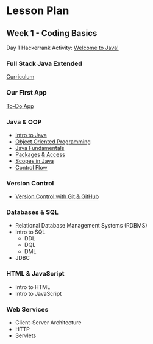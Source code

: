 # Lesson Plan
## Week 1 - Coding Basics
Day 1 Hackerrank Activity: [Welcome to Java!](https://www.hackerrank.com/challenges/welcome-to-java/problem)

### Full Stack Java Extended
[Curriculum](./notes/week-1/curriculum.md)

### Our First App
[To-Do App](https://github.com/LiquidLessonPlans/Full_Stack_Java_Extended_4_1/tree/main/to-do-app)

### Java & OOP
- [Intro to Java](./notes/week-1/intro-to-java.md)
- [Object Oriented Programming](./notes/week-1/object-oriented-programming.md)
- [Java Fundamentals](./notes/week-1/java-fundamentals.md)
- [Packages & Access](./notes/week-1/packages-and-access.md)
- [Scopes in Java](./notes/week-1/java-scopes.md)
- [Control Flow](./notes/week-1/java-control-flow.md)

### Version Control
 - [Version Control with Git & GitHub](./notes/week-1/git-github.md)

### Databases & SQL
 - Relational Database Management Systems (RDBMS)
 - Intro to SQL
   - DDL
   - DQL
   - DML
 - JDBC

### HTML & JavaScript
 - Intro to HTML
 - Intro to JavaScript

### Web Services
 - Client-Server Architecture
 - HTTP
 - Servlets

